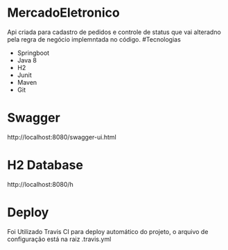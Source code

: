 # MercadoEletronico
Api criada para cadastro de pedidos e controle de status que vai alteradno pela regra de negócio implemntada no código. 
#Tecnologias
* Springboot
* Java 8
* H2
* Junit
* Maven
* Git

# Swagger
http://localhost:8080/swagger-ui.html
# H2 Database
http://localhost:8080/h
# Deploy
Foi Utilizado Travis CI para deploy automático do projeto, o arquivo de configuração está na raiz .travis.yml





